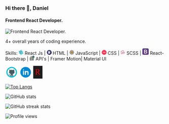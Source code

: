 ### Hi there 👋, Daniel
#### Frontend React Developer. 
![Frontend React Developer. ](https://devrook.vercel.app/favicon.ico)

4+ overall years of coding experience.

Skills: <img src='https://github.com/Dev-Rook/Dev-Rook/blob/main/React-Logo.png' alt='github' height='15'> React Js | <img src='https://github.com/Dev-Rook/Dev-Rook/blob/main/Html-Logo.png' alt='github' height='15'> HTML | <img src='https://github.com/Dev-Rook/Dev-Rook/blob/main/JavaScript-Logo.png' alt='github' height='15'> JavaScript | <img src='https://github.com/Dev-Rook/Dev-Rook/blob/main/CSS-Icon.png' alt='github' height='15'> CSS | <img src='https://github.com/Dev-Rook/Dev-Rook/blob/main/Sass-Logo.png' alt='github' height='15'> SCSS | <img src='https://github.com/Dev-Rook/Dev-Rook/blob/main/Bootstrap-Icon.png' alt='github' height='20'> React-Bootstrap | <img src='https://github.com/Dev-Rook/Dev-Rook/blob/main/api.png' alt='github' height='15'> API's | Framer Motion| Material UI


[<img src='https://github.com/Dev-Rook/Dev-Rook/blob/main/GitHub-Icon.png' alt='github' height='40'>](https://github.com/Dev-Rook) 
[<img src='https://github.com/Dev-Rook/Dev-Rook/blob/main/LinkedIn-Icon.png' alt='linkedin' height='40'>](https://www.linkedin.com/in/Dev-rook/) [<img src='https://github.com/Dev-Rook/Dev-Rook/blob/main/Logo.jpg' alt='website' height='40'>](https://devrook.vercel.app/)  

[![Top Langs](https://github-readme-stats.vercel.app/api/top-langs/?username=Dev-Rook)](https://github.com/anuraghazra/github-readme-stats)

![GitHub stats](https://github-readme-stats.vercel.app/api?username=Dev-Rook&show_icons=true)  

![GitHub streak stats](https://github-readme-streak-stats.herokuapp.com/?user=Dev-Rook)  

![Profile views](https://gpvc.arturio.dev/Dev-Rook)  
